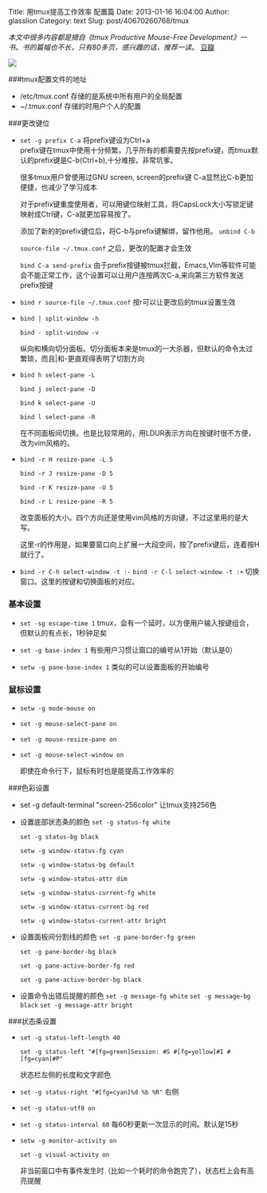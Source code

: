 Title: 用tmux提高工作效率 配置篇
Date: 2013-01-16 16:04:00
Author: glasslion
Category: text
Slug: post/40670260768/tmux

_本文中很多内容都是摘自《tmux Productive Mouse-Free Development》一书。书的篇幅也不长，只有80多页，感兴趣的话，推荐一读。_ [豆瓣](http://book.douban.com/subject/10541112/)

![](http://media.tumblr.com/75a7236ddb0139d52cff7b615771b013/tumblr_inline_mi9w2jiyxA1qz4rgp.png)

###tmux配置文件的地址
* /etc/tmux.conf 存储的是系统中所有用户的全局配置
* ~/.tmux.conf 存储的时用户个人的配置

###更改键位
* `set -g prefix C-a` 将prefix键设为Ctrl+a  
	prefix键在tmux中使用十分频繁，几乎所有的都需要先按prefix键，而tmux默认的prefix键是C-b(Ctrl+b),十分难按，非常坑爹。

	很多tmux用户曾使用过GNU screen, screen的prefix键 C-a显然比C-b更加便捷，也减少了学习成本

	对于prefix键重度使用者，可以用键位映射工具，将CapsLock大小写锁定键映射成Ctrl键，C-a就更加容易按了。

	添加了新的的prefix键位后，将C-b与prefix键解绑，留作他用。 `unbind C-b` 

	`source-file ~/.tmux.conf` 之后，更改的配置才会生效

	`bind C-a send-prefix` 由于prefix按键被tmux拦截，Emacs,VIm等软件可能会不能正常工作，这个设置可以让用户连按两次C-a,来向第三方软件发送prefix按键

* `bind r source-file ~/.tmux.conf` 按r可以让更改后的tmux设置生效

*  `bind | split-window -h` 

	`bind - split-window -v`

	纵向和横向切分面板。切分面板本来是tmux的一大杀器，但默认的命令太过繁琐，而且|和-更直观得表明了切割方向

* `bind h select-pane -L`
	
	`bind j select-pane -D`

	`bind k select-pane -U`

	`bind l select-pane -R`

	在不同面板间切换。也是比较常用的，用LDUR表示方向在按键时很不方便，改为vim风格的。

* `bind -r H resize-pane -L 5`
	
	`bind -r J resize-pane -D 5`

	`bind -r K resize-pane -U 5`

	`bind -r L resize-pane -R 5`

	改变面板的大小。四个方向还是使用vim风格的方向键，不过这里用的是大写。

	这里-r的作用是，如果要窗口向上扩展一大段空间，按了prefix键后，连着按H就行了。 

*  `bind -r C-h select-window -t :-`
	`bind -r C-l select-window -t :+`
	切换窗口。这里的按键和切换面板的对应。

### 基本设置

* `set -sg escape-time 1` tmux，会有一个延时，以方便用户输入按键组合，但默认的有点长，1秒钟足矣

* `set -g base-index 1` 有些用户习惯让窗口的编号从1开始（默认是0）

* `setw -g pane-base-index 1` 类似的可以设置面板的开始编号

### 鼠标设置

*  `setw -g mode-mouse on`
	
*  `set -g mouse-select-pane on`
	
* `set -g mouse-resize-pane on`
	
* `set -g mouse-select-window on`

	即使在命令行下，鼠标有时也是能提高工作效率的

###色彩设置
* set -g default-terminal "screen-256color" 让tmux支持256色
* 设置底部状态条的颜色
	`set -g status-fg white`
	
	`set -g status-bg black`
	
	`setw -g window-status-fg cyan`
	
	 `setw -g window-status-bg default`
	
	`setw -g window-status-attr dim`
	
	`setw -g window-status-current-fg white`
	
	`setw -g window-status-current-bg red`
	
	`setw -g window-status-current-attr bright`

*  设置面板间分割线的颜色
	`set -g pane-border-fg green`
	
	`set -g pane-border-bg black`
	
	`set -g pane-active-border-fg red`
	
	`set -g pane-active-border-bg black`

* 设置命令出错后提醒的颜色
	`set -g message-fg white`
	`set -g message-bg black`
	`set -g message-attr bright`

###状态条设置
* `set -g status-left-length 40`

 	`set -g status-left "#[fg=green]Session: #S #[fg=yellow]#I #[fg=cyan]#P"`

	状态栏左侧的长度和文字颜色

* `set -g status-right "#[fg=cyan]%d %b %R"` 右侧

* `set -g status-utf8 on`

* `set -g status-interval 60` 每60秒更新一次显示的时间。默认是15秒

* `setw -g monitor-activity on`

	`set -g visual-activity on`
	
	非当前窗口中有事件发生时（比如一个耗时的命令跑完了），状态栏上会有高亮提醒
